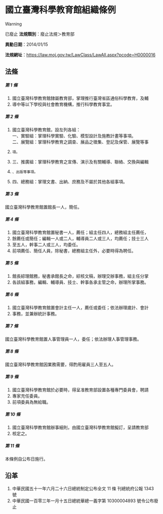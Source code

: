 # 國立臺灣科學教育館組織條例


> [!WARNING]
> 已廢止
**法規類別**：廢止法規＞教育部

**異動日期**：2014/01/15  

**法規網址**：https://law.moj.gov.tw/LawClass/LawAll.aspx?pcode=H0000016



## 法條
##### 第 1 條
1. 國立臺灣科學教育館隸屬教育部，掌理推行臺灣省區通俗科學教育，及輔
1. 導中等以下學校與社會教育機構，推行科學教育事宜。

##### 第 2 條
1. 國立臺灣科學教育館，設左列各組：  
一、實驗組：掌理科學實驗、化驗、模型設計及施教計畫等事項。  
二、展覽組：掌理科學教育之調查、展品之徵集、登記及保管、展覽等事
1.     項。
1. 三、推廣組：掌理科學教育之宣傳、演示及有關輔導、聯絡、交換與編輯
1.     、出版等事項。
1. 四、總務組：掌理文書、出納、庶務及不屬於其他各組事項。

##### 第 3 條
國立臺灣科學教育館置館長一人，簡任。

##### 第 4 條
1. 國立臺灣科學教育館置秘書一人，薦任；組主任四人，總務組主任薦任，
1. 餘薦任或簡任；編輯一人或二人，輔導員二人或三人，均薦任；技士三人
1. 至五人，幹事二人或三人，均委任。
1. 前項薦任、簡任人員，除秘書，總務組主任外，必要時得為聘任。

##### 第 5 條
1. 館長綜理館務，秘書承館長之命，綜核文稿，辦理交辦事務，組主任分掌
1. 各該組事務，編輯、輔導員、技士、幹事各承主管之命，辦理所掌事務。

##### 第 6 條
1. 國立臺灣科學教育館置會計主任一人，薦任或委任；依法辦理歲計、會計
1. 事務，並兼辦統計事務。

##### 第 7 條
國立臺灣科學教育館置人事管理員一人，委任；依法辦理人事管理事務。

##### 第 8 條
國立臺灣科學教育館因業務需要，得酌用雇員三人至五人。

##### 第 9 條
1. 國立臺灣科學教育館於必要時，得呈准教育部設置各種專門委員會，聘請
1. 專家充任委員。
1. 前項委員為無給職。

##### 第 10 條
1. 國立臺灣科學教育館辦事細則，由國立臺灣科學教育館擬訂，呈請教育部
1. 核定之。

##### 第 11 條
本條例自公布日施行。

## 沿革
1. 中華民國五十一年六月二十六日總統制定公布全文 11 條  刊總統府公報 1343 號
1. 中華民國一百零三年一月十五日總統華總一義字第 10300004893  號令公布廢止

